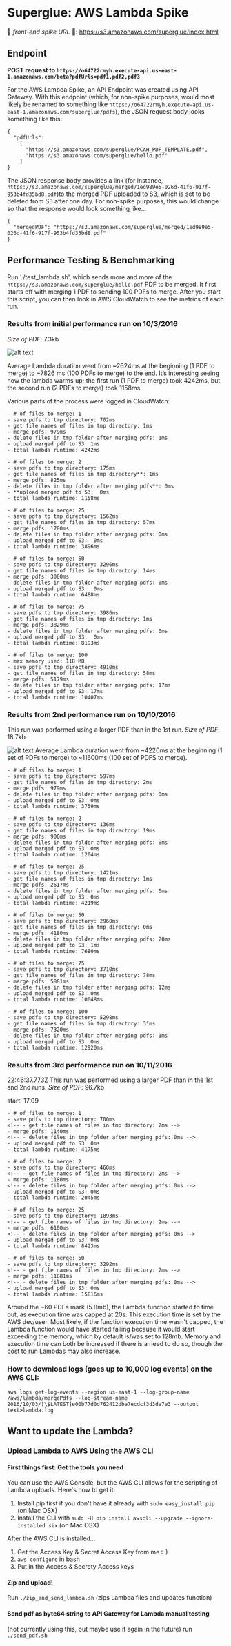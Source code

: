 # Superglue: AWS Lambda Spike

🏐 *front-end spike URL* 🏐: https://s3.amazonaws.com/superglue/index.html

## Endpoint

**POST request to `https://o64722rmyh.execute-api.us-east-1.amazonaws.com/beta?pdfUrls=pdf1,pdf2,pdf3`**

For the AWS Lambda Spike, an API Endpoint was created using API Gateway. With this endpoint (which, for non-spike purposes, would most likely be renamed to something like `https://o64722rmyh.execute-api.us-east-1.amazonaws.com/superglue/pdfs`), the JSON request body looks something like this:

```
{
  "pdfUrls":
    [
      "https://s3.amazonaws.com/superglue/PCAH_PDF_TEMPLATE.pdf",
      "https://s3.amazonaws.com/superglue/hello.pdf"
    ]
}
```

The JSON response body provides a link (for instance, 	
`https://s3.amazonaws.com/superglue/merged/1ed989e5-026d-41f6-917f-953b4fd35bd8.pdf`)to the merged PDF uploaded to S3, which is set to be deleted from S3 after one day. For non-spike purposes, this would change so that the response would look something like...
```
{
  "mergedPDF": "https://s3.amazonaws.com/superglue/merged/1ed989e5-026d-41f6-917f-953b4fd35bd8.pdf"
}
```
## Performance Testing & Benchmarking

Run './test_lambda.sh', which sends more and more of the `https://s3.amazonaws.com/superglue/hello.pdf` PDF to be merged. It first starts
off with merging 1 PDF to sending 100 PDFs to merge. After you start this script, you can then look in AWS CloudWatch to see the metrics of each run.

### Results from initial performance run on 10/3/2016

*Size of PDF*: 7.3kb

[duration_graph]: https://github.com/standard-library/superglue/blob/aws-lambda/lambda-spike/perf/duration.png "duration graph"

![alt text][duration_graph]

Average Lambda duration went from ~2624ms at the beginning (1 PDF to merge) to ~7826 ms (100 PDFs to merge) to the end.
It’s interesting seeing how the lambda warms up; the first run (1 PDF to merge) took 4242ms, but the second run (2 PDFs to merge) took 1158ms.

Various parts of the process were logged in CloudWatch:

```
- # of files to merge: 1
- save pdfs to tmp directory: 702ms
- get file names of files in tmp directory: 1ms
- merge pdfs: 979ms
- delete files in tmp folder after merging pdfs: 1ms
- upload merged pdf to S3: 1ms
- total lambda runtime: 4242ms
```
```
- # of files to merge: 2
- save pdfs to tmp directory: 175ms
- get file names of files in tmp directory**: 1ms
- merge pdfs: 825ms
- delete files in tmp folder after merging pdfs**: 0ms
- **upload merged pdf to S3:  0ms
- total lambda runtime: 1158ms
```
```
- # of files to merge: 25
- save pdfs to tmp directory: 1562ms
- get file names of files in tmp directory: 57ms
- merge pdfs: 1780ms
- delete files in tmp folder after merging pdfs: 0ms
- upload merged pdf to S3:  0ms
- total lambda runtime: 3896ms
```
```
- # of files to merge: 50
- save pdfs to tmp directory: 3296ms
- get file names of files in tmp directory: 14ms
- merge pdfs: 3000ms
- delete files in tmp folder after merging pdfs: 0ms
- upload merged pdf to S3:  0ms
- total lambda runtime: 6488ms
```
```
- # of files to merge: 75
- save pdfs to tmp directory: 3986ms
- get file names of files in tmp directory: 1ms
- merge pdfs: 3829ms
- delete files in tmp folder after merging pdfs: 0ms
- upload merged pdf to S3:  0ms
- total lambda runtime: 8193ms
```
```
- # of files to merge: 100
- max memory used: 118 MB
- save pdfs to tmp directory: 4910ms
- get file names of files in tmp directory: 58ms
- merge pdfs: 5179ms
- delete files in tmp folder after merging pdfs: 17ms
- upload merged pdf to S3: 17ms
- total lambda runtime: 10407ms
```

### Results from 2nd performance run on 10/10/2016

This run was performed using a larger PDF than in the 1st run.
*Size of PDF*: 18.7kb

[duration_graph2]: https://github.com/standard-library/superglue/blob/aws-lambda/lambda-spike/perf/duration2.png "duration graph"

![alt text][duration_graph2]
Average Lambda duration went from ~4220ms at the beginning (1 set of PDFs to merge) to ~11600ms (100 set of PDFS to merge).

```
- # of files to merge: 1
- save pdfs to tmp directory: 597ms
- get file names of files in tmp directory: 2ms
- merge pdfs: 979ms
- delete files in tmp folder after merging pdfs: 0ms
- upload merged pdf to S3: 0ms
- total lambda runtime: 3759ms
```
```
- # of files to merge: 2
- save pdfs to tmp directory: 136ms
- get file names of files in tmp directory: 19ms
- merge pdfs: 900ms
- delete files in tmp folder after merging pdfs: 0ms
- upload merged pdf to S3: 0ms
- total lambda runtime: 1204ms
```
```
- # of files to merge: 25
- save pdfs to tmp directory: 1421ms
- get file names of files in tmp directory: 1ms
- merge pdfs: 2617ms
- delete files in tmp folder after merging pdfs: 0ms
- upload merged pdf to S3: 0ms
- total lambda runtime: 4219ms
```
```
- # of files to merge: 50
- save pdfs to tmp directory: 2960ms
- get file names of files in tmp directory: 0ms
- merge pdfs: 4180ms
- delete files in tmp folder after merging pdfs: 20ms
- upload merged pdf to S3: 1ms
- total lambda runtime: 7680ms
```
```
- # of files to merge: 75
- save pdfs to tmp directory: 3710ms
- get file names of files in tmp directory: 78ms
- merge pdfs: 5881ms
- delete files in tmp folder after merging pdfs: 12ms
- upload merged pdf to S3: 0ms
- total lambda runtime: 10048ms
```
```
- # of files to merge: 100
- save pdfs to tmp directory: 5298ms
- get file names of files in tmp directory: 31ms
- merge pdfs: 7320ms
- delete files in tmp folder after merging pdfs: 1ms
- upload merged pdf to S3: 0ms
- total lambda runtime: 12920ms
```

### Results from 3rd performance run on 10/11/2016
22:46:37.773Z
This run was performed using a larger PDF than in the 1st and 2nd runs.
*Size of PDF*: 96.7kb

start: 17:09
```
- # of files to merge: 1
- save pdfs to tmp directory: 700ms
<!-- - get file names of files in tmp directory: 2ms -->
- merge pdfs: 1140ms
<!-- - delete files in tmp folder after merging pdfs: 0ms -->
- upload merged pdf to S3: 0ms
- total lambda runtime: 4175ms
```

```
- # of files to merge: 2
- save pdfs to tmp directory: 460ms
<!-- - get file names of files in tmp directory: 2ms -->
- merge pdfs: 1180ms
<!-- - delete files in tmp folder after merging pdfs: 0ms -->
- upload merged pdf to S3: 0ms
- total lambda runtime: 2045ms
```

```
- # of files to merge: 25
- save pdfs to tmp directory: 1893ms
<!-- - get file names of files in tmp directory: 2ms -->
- merge pdfs: 6100ms
<!-- - delete files in tmp folder after merging pdfs: 0ms -->
- upload merged pdf to S3: 0ms
- total lambda runtime: 8423ms
```

```
- # of files to merge: 50
- save pdfs to tmp directory: 3292ms
<!-- - get file names of files in tmp directory: 2ms -->
- merge pdfs: 11881ms
<!-- - delete files in tmp folder after merging pdfs: 0ms -->
- upload merged pdf to S3: 0ms
- total lambda runtime: 15816ms
```

Around the ~60 PDFs mark (5.8mb), the Lambda function started to time out, as execution time was capped at 20s. This execution time is set by the AWS dev/user. Most likely, if the function execution time wasn't capped, the Lambda function would have started failing because it would start exceeding the memory, which by default is/was set to 128mb. Memory and execution time can both be increased if there is a need to do so, though the cost to run Lambdas may also increase.

### How to download logs (goes up to 10,000 log events) on the AWS CLI:

```
aws logs get-log-events --region us-east-1 --log-group-name /aws/lambda/mergePdfs --log-stream-name 2016/10/03/[\$LATEST]e00b77d0d762412dbe7ecdcf3d3da7e3 --output text>lambda.log
```


## Want to update the Lambda?

### Upload Lambda to AWS Using the AWS CLI

#### First things first: Get the tools you need
You can use the AWS Console, but the AWS CLI allows for the scripting of Lambda uploads. Here's how to get it:

1. Install pip first if you don't have it already with `sudo easy_install pip` (on Mac OSX)
2. Install the CLI with `sudo -H pip install awscli --upgrade --ignore-installed six` (on Mac OSX)

After the AWS CLI is installed...

1. Get the Access Key & Secret Access Key from me :-)
2. `aws configure` in bash
3. Put in the Access & Secrety Access keys

#### Zip and upload!
Run `./zip_and_send_lambda.sh` (zips Lambda files and updates function)

#### Send pdf as byte64 string to API Gateway for Lambda manual testing
(not currently using this, but maybe use it again in the future)
run `./send_pdf.sh`
